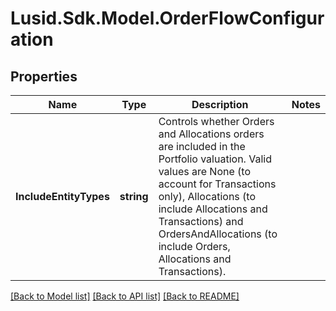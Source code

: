 # Lusid.Sdk.Model.OrderFlowConfiguration

## Properties

Name | Type | Description | Notes
------------ | ------------- | ------------- | -------------
**IncludeEntityTypes** | **string** | Controls whether Orders and Allocations orders are included in the Portfolio valuation.  Valid values are  None (to account for Transactions only), Allocations (to include Allocations and Transactions) and  OrdersAndAllocations (to include Orders, Allocations and Transactions). | 

[[Back to Model list]](../README.md#documentation-for-models) [[Back to API list]](../README.md#documentation-for-api-endpoints) [[Back to README]](../README.md)

